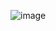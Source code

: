 ![image](https://github.com/G2Kzin/G2Kzin/assets/140359342/917539f6-2d03-4186-ab55-dd020096a2b0)


<!--
**G2Kzin/G2Kzin** is a ✨ _special_ ✨ repository because its `README.md` (this file) appears on your GitHub profile.

Here are some ideas to get you started:

- 🔭 I’m currently working on ...
- 🌱 I’m currently learning ...
- 👯 I’m looking to collaborate on ...
- 🤔 I’m looking for help with ...
- 💬 Ask me about ...
- 📫 How to reach me: ...
- 😄 Pronouns: ...
- ⚡ Fun fact: ...
-->
